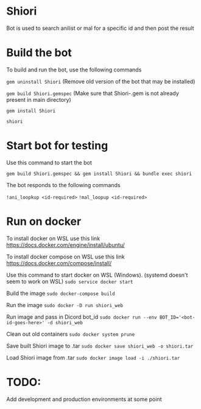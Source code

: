 # Shiori

Bot is used to search anilist or mal for a specific id and then post the result

# Build the bot

To build and run the bot, use the following commands

`gem uninstall Shiori` (Remove old version of the bot that may be installed)

`gem build Shiori.gemspec` (Make sure that Shiori-<version>.gem is not already present in main directory)

`gem install Shiori`

`shiori`

# Start bot for testing

Use this command to start the bot

`gem build Shiori.gemspec && gem install Shiori && bundle exec shiori`

The bot responds to the following commands

`!ani_loopkup <id-required>`
`!mal_loopup <id-required>`

# Run on docker


To install docker on WSL use this link
https://docs.docker.com/engine/install/ubuntu/

To install docker compose on WSL use this link
https://docs.docker.com/compose/install/

Use this command to start docker on WSL (Windows). (systemd doesn't seem to work on WSL)
`sudo service docker start`

Build the image
`sudo docker-compose build`

Run the image
`sudo docker -D run shiori_web`

Run image and pass in Dicord bot_id
`sudo docker run --env BOT_ID='<bot-id-goes-here>' -d shiori_web`

Clean out old containers
`sudo docker system prune`

Save built Shiori image to .tar
`sudo docker save shiori_web -o shiori.tar`

Load Shiori image from .tar
`sudo docker image load -i ./shiori.tar`

# TODO:
Add development and production environments at some point